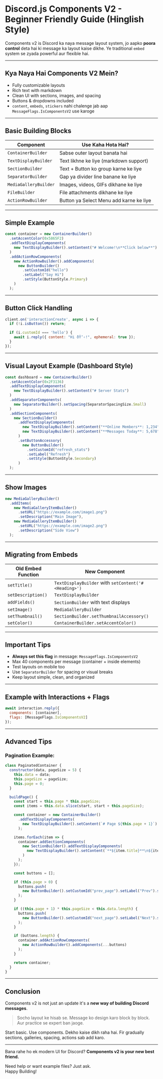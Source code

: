 
# Discord.js Components V2 - Beginner Friendly Guide (Hinglish Style)

Components v2 is Discord ka naya message layout system, jo aapko **poora control** deta hai ki message ka layout kaise dikhe. Ye traditional `embed` system se zyada powerful aur flexible hai.

---

## Kya Naya Hai Components V2 Mein?

-  Fully customizable layouts
-  Rich text with markdown
-  Clean UI with sections, images, and spacing
-  Buttons & dropdowns included
-  `content`, `embeds`, `stickers` nahi chalenge jab aap `MessageFlags.IsComponentsV2` use karoge

---

## Basic Building Blocks

| Component | Use Kaha Hota Hai? |
|----------|-------------------|
| `ContainerBuilder` | Sabse outer layout banata hai |
| `TextDisplayBuilder` | Text likhne ke liye (markdown support) |
| `SectionBuilder` | Text + Button ko group karne ke liye |
| `SeparatorBuilder` | Gap ya divider line banane ke liye |
| `MediaGalleryBuilder` | Images, videos, GIFs dikhane ke liye |
| `FileBuilder` | File attachments dikhane ke liye |
| `ActionRowBuilder` | Button ya Select Menu add karne ke liye |

---

## Simple Example

```js
const container = new ContainerBuilder()
  .setAccentColor(0x5865F2)
  .addTextDisplayComponents(
    new TextDisplayBuilder().setContent("# Welcome!\n**Click below**")
  )
  .addActionRowComponents(
    new ActionRowBuilder().addComponents(
      new ButtonBuilder()
        .setCustomId("hello")
        .setLabel("Say Hi")
        .setStyle(ButtonStyle.Primary)
    )
  );
```

---

## Button Click Handling

```js
client.on('interactionCreate', async i => {
  if (!i.isButton()) return;

  if (i.customId === 'hello') {
    await i.reply({ content: "Hi ðŸ‘‹!", ephemeral: true });
  }
});
```

---

## Visual Layout Example (Dashboard Style)

```js
const dashboard = new ContainerBuilder()
  .setAccentColor(0x2F3136)
  .addTextDisplayComponents(
    new TextDisplayBuilder().setContent("# Server Stats")
  )
  .addSeparatorComponents(
    new SeparatorBuilder().setSpacing(SeparatorSpacingSize.Small)
  )
  .addSectionComponents(
    new SectionBuilder()
      .addTextDisplayComponents(
        new TextDisplayBuilder().setContent("**Online Members**: 1,234"),
        new TextDisplayBuilder().setContent("**Messages Today**: 5,678")
      )
      .setButtonAccessory(
        new ButtonBuilder()
          .setCustomId("refresh_stats")
          .setLabel("Refresh")
          .setStyle(ButtonStyle.Secondary)
      )
  );
```

---

## Show Images

```js
new MediaGalleryBuilder()
  .addItems(
    new MediaGalleryItemBuilder()
      .setURL("https://example.com/image1.png")
      .setDescription("Main Image"),
    new MediaGalleryItemBuilder()
      .setURL("https://example.com/image2.png")
      .setDescription("Side View")
  );
```

---

## Migrating from Embeds

| Old Embed Function     | New Component             |
|------------------------|---------------------------|
| `setTitle()`           | `TextDisplayBuilder` with `setContent('# <Heading>')` |
| `setDescription()`     | `TextDisplayBuilder`       |
| `addFields()`          | `SectionBuilder` with text displays |
| `setImage()`           | `MediaGalleryBuilder`      |
| `setThumbnail()`       | `SectionBuilder.setThumbnailAccessory()` |
| `setColor()`           | `ContainerBuilder.setAccentColor()` |

---

## Important Tips

-  **Always set this flag** in message: `MessageFlags.IsComponentsV2`
-  Max 40 components per message (container + inside elements)
-  Test layouts on mobile too
-  Use `SeparatorBuilder` for spacing or visual breaks
-  Keep layout simple, clean, and organized

---

## Example with Interactions + Flags

```js
await interaction.reply({
  components: [container],
  flags: [MessageFlags.IsComponentsV2]
});
```

---

## Advanced Tips

### Pagination Example:

```js
class PaginatedContainer {
  constructor(data, pageSize = 5) {
    this.data = data;
    this.pageSize = pageSize;
    this.page = 0;
  }

  buildPage() {
    const start = this.page * this.pageSize;
    const items = this.data.slice(start, start + this.pageSize);

    const container = new ContainerBuilder()
      .addTextDisplayComponents(
        new TextDisplayBuilder().setContent(`# Page ${this.page + 1}`)
      );

    items.forEach(item => {
      container.addSectionComponents(
        new SectionBuilder().addTextDisplayComponents(
          new TextDisplayBuilder().setContent(`**${item.title}**\n${item.desc}`)
        )
      );
    });

    const buttons = [];

    if (this.page > 0) {
      buttons.push(
        new ButtonBuilder().setCustomId("prev_page").setLabel("Prev").setStyle(ButtonStyle.Secondary)
      );
    }

    if ((this.page + 1) * this.pageSize < this.data.length) {
      buttons.push(
        new ButtonBuilder().setCustomId("next_page").setLabel("Next").setStyle(ButtonStyle.Secondary)
      );
    }

    if (buttons.length) {
      container.addActionRowComponents(
        new ActionRowBuilder().addComponents(...buttons)
      );
    }

    return container;
  }
}
```

---

## Conclusion

Components v2 is not just an update it's a **new way of building Discord messages**.

> Socho layout ke hisab se. Message ko design karo block by block. Aur practice se expert ban jaoge.

Start basic. Use components. Dekho kaise dikh raha hai. Fir gradually sections, galleries, spacing, actions sab add karo.

---

Bana rahe ho ek modern UI for Discord? **Components v2 is your new best friend.**

Need help or want example files? Just ask.  
Happy Building!
